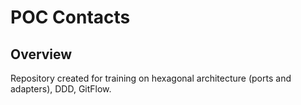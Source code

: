 # POC Contacts

## Overview
Repository created for training on hexagonal architecture (ports and adapters), DDD, GitFlow.
